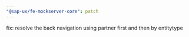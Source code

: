 ```yaml
---
"@sap-ux/fe-mockserver-core": patch
---
```


fix: resolve the back navigation using partner first and then by entitytype
